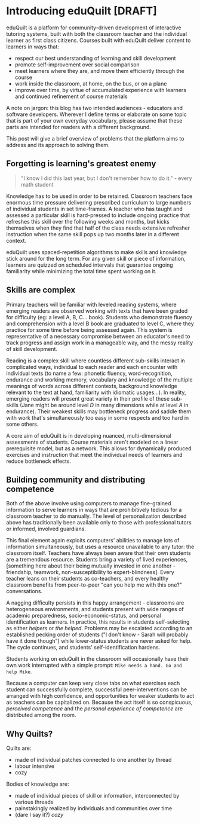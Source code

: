 # Introducing eduQuilt [DRAFT]

eduQuilt is a platform for community-driven development of interactive tutoring systems, built with both the classroom teacher and the individual learner as first class citizens. Courses built with eduQuilt deliver content to learners in ways that:

- respect our best understanding of learning and skill development
- promote self-improvement over social comparison
- meet learners where they are, and move them efficiently through the course
- work inside the classroom, at home, on the bus, or on a plane
- improve over time, by virtue of accumulated experience with learners and continued refinement of course materials

A note on jargon: this blog has two intended audiences - educators and software developers. Wherever I define terms or elaborate on some topic that is part of your own everyday vocabulary, please assume that these parts are intended for readers with a different background.

This post will give a brief overview of problems that the platform aims to address and its approach to solving them.

## Forgetting is learning's greatest enemy

> "I know I did this last year, but I don't remember how to do it." - every math student

Knowledge has to be used in order to be retained. Classroom teachers face enormous time pressure delivering prescribed curriculum to large numbers of individual students in set time-frames. A teacher who has taught and assessed a particular skill is hard-pressed to include ongoing practice that refreshes this skill over the following weeks and months, but kicks themselves when they find that half of the class needs extensive refresher instruction when the same skill pops up two months later in a different context.

eduQuilt uses spaced-repetition algorithms to make skills and knowledge stick around for the long term. For any given skill or piece of information, learners are quizzed on scheduled intervals that guarantee ongoing familiarity while minimizing the total time spent working on it.

## Skills are complex

Primary teachers will be familiar with leveled reading systems, where emerging readers are observed working with texts that have been graded for difficulty (eg: a level A, B, C... book). Students who demonstrate fluency and comprehension with a level B book are graduated to level C, where they practice for some time before being assessed again. This system is representative of a necessary compromise between an educator's need to track progress and assign work in a manageable way, and the messy reality of skill development.

Reading is a complex skill where countless different sub-skills interact in complicated ways, individual to each reader and each encounter with individual texts (to name a few: phonetic fluency, word-recognition, endurance and working memory, vocabulary and knowledge of the multiple meanings of words across different contexts, background knowledge relevant to the text at hand, familiarity with idiomatic usages...). In reality, emerging readers will present great variety in their profile of these sub-skills (Jane might be around level *D* in many dimensions while at level *A* in endurance). Their weakest skills may bottleneck progress and saddle them with work that's simultaneously too easy in some respects and too hard in some others.

A core aim of eduQuilt is in developing nuanced, multi-dimensional assessments of students. Course materials aren't modeled on a linear prerequisite model, but as a network. This allows for dynamically produced exercises and instruction that meet the individual needs of learners and reduce bottleneck effects.

## Building community and distributing competence

Both of the above involve using computers to manage fine-grained information to serve learners in ways that are prohibitively tedious for a classroom teacher to do manually. The level of personalization described above has traditionally been available only to those with professional tutors or informed, involved guardians.

This final element again exploits computers' abilities to manage lots of information simultaneously, but uses a resource unavailable to any tutor: the classroom itself. Teachers have always been aware that their own students are a tremendous resource. Students bring a variety of lived experiences, [something here about their being mutually invested in one another - friendship, teamwork, non-susceptibility to expert-blindness]. Every teacher leans on their students as co-teachers, and every healthy classroom benefits from peer-to-peer "can you help me with this one?" conversations.

A nagging difficulty persists in this happy arrangement - classrooms are heterogeneous environments, and students present with wide ranges of academic preparedness, socio-economic-status, and personal identification as learners. In practice, this results in students self-selecting as either *helpers* or *the helped*. Problems may be escalated according to an established pecking order of students ("I don't know - Sarah will probably have it done though") while lower-status students are never asked for help. The cycle continues, and students' self-identification hardens.

Students working on eduQuilt in the classroom will occasionally have their own work interrupted with a simple prompt: `Mike needs a hand. Go and help Mike`.

Because a computer can keep very close tabs on what exercises each student can successfully complete, successful peer-interventions can be arranged with high confidence, and opportunities for weaker students to act as teachers can be capitalized on. Because the act itself is so conspicuous, *perceived competence* and the *personal experience of competence* are distributed among the room.

## Why Quilts?

Quilts are:

- made of individual patches connected to one another by thread
- labour intensive
- cozy

Bodies of knowledge are:

- made of individual pieces of skill or information, interconnected by various threads
- painstakingly realized by individuals and communities over time
- (dare I say it?) *cozy*
